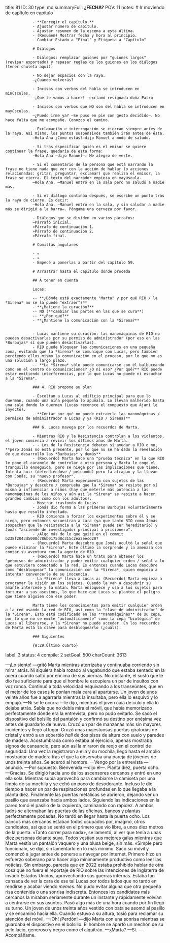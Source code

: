 title:          81
ID:             30
type:           md
summaryFull:    **¿FECHA?**
POV:            11
notes:          # Ir moviendo de capítulo en capítulo
                
                - **Corregir el capítulo.**
                - Ajustar número de capítulo.
                - Ajustar resumen de la escena a esta última.
                - (Resumen) Mostrar fecha y hora al principio.
                - Cambiar Estado a "Final" y Etiqueta a "Capítulo"
                
                # Diálogos
                
                - Diálogos: remplazar guiones por "guiones largos" (revisar exportado) y repasar reglas de los guiones en los diálogos (tener chuleta aquí).
                
                - No dejar espacios con la raya.
                —¿Cuándo volverás?
                
                - Incisos con verbos del habla se introducen en minúsculas.
                —¡Qué le vamos a hacer! —exclamó resignada doña Patro
                
                - Incisos con verbos que NO son del habla se introducen en mayúsculas.
                —¿Puedo irme ya? —Se puso en pie con gesto decidido—. No hace falta que me acompañe. Conozco el camino.
                
                - Exclamación e interrogación se cierran siempre antes de la raya. Así mismo, los puntos suspensivos también irán antes de ésta.
                —Hola Ana ¿Cómo estás?—dijo Manuel a modo de saludo.
                
                - Si tras especificar quién es el emisor se quiere continuar la frase, quedaría de esta forma:
                —Hola Ana —dijo Manuel—. Me alegro de verte.
                
                - Si el comentario de la persona que está narrando la frase no tiene nada que ver con la acción de hablar (o acciones relacionadas: gritar, preguntar, exclamar) que realiza el emisor, la frase se cierra. El texto del narrador empieza en mayúscula.
                —Hola Ana. —Manuel entró en la sala pero no saludó a nadie más.
                
                - Si el diálogo continúa después, se escribe un punto tras la raya de cierre. Es decir:
                —Hola Ana. —Manuel entró en la sala, y sin saludar a nadie más se dirigió a la barra—. Póngame una cerveza por favor.
                
                - Diálogos que se dividen en varios párrafos:
                —Párrafo inicial.
                »Párrafo de continuación 1.
                »Párrafo de continuación 2.
                »Párrafo final.
                
                # Comillas angulares
                
                - «
                - »
                - Empecé a ponerlas a partir del capítulo 59.
                
                # Arrastrar hasta el capítulo donde proceda
                
                ## A tener en cuenta
                
                Lucas:
                
                -- **¿Dónde está exactamente "Marta" y por qué RIO / la *Sirena* no se la puede "extraer"?**
                - **¿Matiene la curación?**
                -- NO (**cambiar las partes en las que se cura**)
                -- **¿Por qué?**
                - **¿Mantiene la comunicación con la *Sirena?**
                
                
                - Lucas mantiene su curación: las nanomáquinas de RIO no pueden desactivarlas por su permiso de administrador (por eso en las *Burbujas* sí que pueden desactivarlas).
                - RIO puede bloquear las comunicaciones en una pequeña zona, evitando que la *Sirena* se comunique con Lucas, pero también perdiendo ellos mismo la comunicación en el proceso, por lo que no es una solución a largo plazo.
                -- **La *Sirena* sólo puede comunicarse con él balbuceando como en el centro de comunicaciones? ¿O ni eso? ¿Por qué?** RIO puede estar emitiendo interferencias, por lo que Lucas no puede ni escuchar a la *Sirena*.
                
                ### 4. RIO propone su plan
                
                - Escoltan a Lucas al edificio principal para que lo duerman, cuando una niña pequeña lo apuñala. Lo llevan malherido hasta una sala donde lo duermen (Lucas reconoce el compuesto que Ajani le inyectó).
                - **Contar por qué no puede extraerle las nanomáquinas / permisos de administrador a Lucas y ya (RIO / Sirena)**
                
                ### 6. Lucas navega por los recuerdos de Marta.
                
                - Mientras RIO y la Resistencia controlan a los violentos, el joven comienza a revivir los últimos años de Marta.
                - - Los de la Resistencia debaten si ayudar a RIO o no, **pero Jonás no está presente, por lo que no se ha dado la revelación de que desarrolló las *Burbujas* y demás**
                - (Recuerdo) Marta hace una "prueba técnica" en la que RIO le pone el caramelo de controlar a otra persona y Marta le coge el tranquillo enseguida, pero se niega por las implicaciones que tiene. Intenta huir (defendiéndose / peleando) pero la atrapan y la llevan con Jonás, su "nuevo profesor".
                - (Recuerdo) Marta experimenta con sujetos de las *Burbujas* y descubre / comprueba que la *Sirena* se resiste por sí misma a influenciar a niños (hay que meterle más potencia a las nanomáquinas de los niños y aún así la *Sirena* se resiste a hacer grandes cambios como con los adultos).
                - Mostrar trasfondo de Lucas:
                - Jonás dio forma a las primeras Burbujas voluntariamente hasta que resultó infectado.
                - RIO comienza a forzar los experimentos sobre él y se niega, pero entonces secuestran a Lara (ya que tanto RIO como Jonás sospechan que la resistencia a la *Sirena* puede ser hereditario) y Jonás "asciende de investigador principal a prisionero".
                - ¿Algo más de lo que quité en el commit  b238f2043d5000c786b0175d8c315c2ea2eecd20?
                - (Recuerdo) Marta descubre que Jonás ocultó la señal que puede eliminar la *Sirena*. Este último la sorprende y la amenaza con contar su aventura con la agente de RIO.
                - (Recuerdo) Marta hace un trato para obtener los "permisos de administrador y poder emitir cualquier orden / señal a lo que estuviera conectado a la red. Es entonces cuando Lucas descubre cómo "desbloquear" la comunicación con la *Sirena*, quien empieza a intentar convencerle de su inocencia.
                - La *Sirena* lleva a Lucas a: (Recuerdo) Marta empieza a programar la visión en los sujetos. Cuando la van a descubrir su amante intercede y la matan. Marta enloquece y usa a los sujetos para torturar a sus asesinos, lo que hace que Lucas se plantee el peligro que tiene alguien con ese poder.
                
                Marta tiene los conocimientos para emitir cualquier orden a la red usando la red de RIO, así como la "clave de administrador" de la *Sirena*. Esto está codificado en las **nanomáquinas** de su cepa, por lo que no se emite "automáticamente" como la cepa "biológica" de Lucas al liberarse, y la *Sirena* no puede acceder. En los recuerdos de Marta está la clave para desbloquearlo (¿cuál?).
                
                ### Siguientes
                
                {W:29:Último cuarto}
label:          3
status:         4
compile:        2
setGoal:        500
charCount:      3613


—¡Lo siento! —gritó Marta mientras aterrizaba y continuaba corriendo sin mirar atrás.
Ni siquiera había rozado al vagabundo que estaba sentado en la acera cuando saltó por encima de sus piernas. No obstante,  el susto que le dio fue suficiente para que el hombre le escupiera un par de insultos con  voz ronca.
Continuó a toda velocidad esquivando a los transeúntes, que en el mejor de los casos le ponían mala cara al apartarse. Un joven de unos veinte años fue a agarrarla mientras la insultaba, pero ella lo esquivó y lo empujó.
—Ni se te ocurra —le dijo, mientras el joven caía de culo y ella lo dejaba atrás.
Sabía que no debía mira el móvil, que había memorizado perfectamente dónde era la entrevista, pero no pudo evitarlo. Se sacó el dispositivo del bolsillo del pantalón y confirmó su destino por enésima vez antes de guardarlo de nuevo.
Cruzó un par de manzanas más sin mayores incidentes y llegó al lugar. Cruzó unas majestuosas puertas giratorias de cristal y entró a un soberbio *hall* de dos pisos de altura con suelo y paredes de madera.
Acostumbrada como estaba al ejercicio, apenas mostraba signos de cansancio, pero aún así la miraron de reojo en el control de seguridad.
Una vez la registraron a ella y su mochila, llegó hasta el amplio mostrador de madera tras el que la observaba una pareja de jóvenes de unos treinta años.
Se acercó al hombre.
—Vengo por la entrevista —anunció.
—Por supuesto. Bienvenida —dijo él—. Planta diez, puerta ocho.
—Gracias.
Se dirigió hacia uno de los ascensores cercanos y entró en uno ella sola. Mientras subía aprovechó para cambiarse la camiseta por una limpia de su mochila y se echó un poco de desodorante.
Incluso le dio tiempo a hacer un par de respiraciones profundas en lo que llegaba a la planta diez.
Finalmente las puertas metálicas se abrieron, dejando ver un pasillo que avanzaba hacia ambos lados.
Siguiendo las indicaciones en la pared tomó el pasillo de la izquierda, caminando con rapidez. A ambos lados se alternaban las puertas de las oficinas, bancos y plantas perfectamente podadas.
No tardó en llegar hasta la puerta ocho. Los bancos más cercanos estaban todos ocupados por, imaginó, otros candidatos, así que se sentó en el primero que vio libre, a unos diez metros de la puerta.
«Tanto correr para nada», se lamentó, al ver que tenía a unas diez personas delante suya. Todos vestían sus mejores galas mientras que Marta vestía un pantalón vaquero y una blusa beige, sin más.
«Simple pero funcional», se dijo, sin lamentarlo en lo más mínimo.
Sacó su móvil y comenzó a jugar antes de ponerse a navegar por Internet. Primero hizo un esfuerzo soberano para hacer algo mínimamente productivo como leer las noticias. Sin embargo, parecía que en 2022 estaba prohibido hablar de otra cosa que no fuera el reportaje de RIO sobre las intenciones de Inglaterra de invadir Estados Unidos, aprovechando sus guerras internas.
Estaba tan cansada de ver la cara de ese tal Lucas por todos lados que no tardó en rendirse y acabar viendo *memes*.
No pudo evitar alguna que otra pequeña risa contenida o una sonrisa indiscreta. Entonces los candidatos más cercanos la miraban seriamente durante un instante y rápidamente volvían a centrarse en sus asuntos.
Pasó algo más de una hora cuando por fin llegó su turno. Un joven de unos treinta años vestido con bata se asomó al pasillo y se encaminó hacia ella. Cuando estuvo a su altura, tosió para reclamar su atención del móvil.
—¡Oh! ¡Perdón! —dijo Marta con una sonrisa mientras se guardaba el dispositivo en el bolsillo.
El hombre se apartó un mechón de su pelo lacio, generoso y negro como el alquitrán.
—¿Marta?
—Sí.
—Acompáñame.